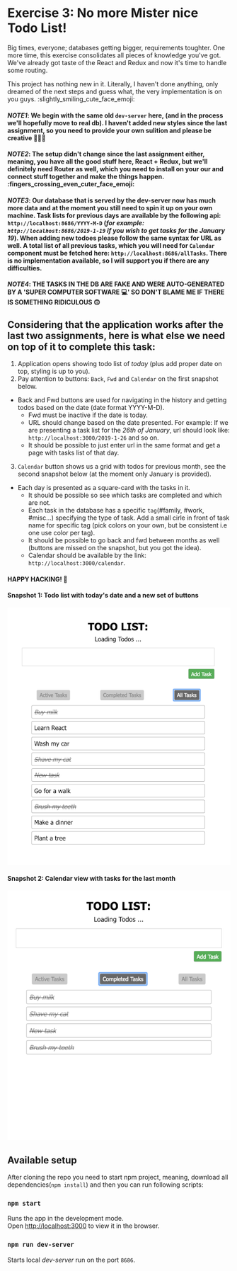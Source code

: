 # Exercise 3: No more Mister nice Todo List!
Big times, everyone; databases getting bigger, requirements toughter. One more time, this exercise consolidates all pieces of knowledge you've got. We've already got taste of the React and Redux and now it's time to handle some routing.

This project has nothing new in it. Literally, I haven't done anything, only dreamed of the next steps and guess what, the very implementation is on you guys. :slightly_smiling_cute_face_emoji:

#### *NOTE1*: We begin with the same old `dev-server` here, (and in the process we'll hopefully move to real db). I haven't added new styles since the last assignment, so you need to provide your own sulition and please be creative 🎉🎉🎉

#### *NOTE2*: The setup didn't change since the last assignment either, meaning, you have all the good stuff here, React + Redux, but we'll definitely need Router as well, which you need to install on your our and connect stuff together and make the things happen. :fingers_crossing_even_cuter_face_emoji:

#### *NOTE3*: Our database that is served by the dev-server now has much more data and at the moment you still need to spin it up on your own machine. Task lists for previous days are available by the following api: `http://localhost:8686/YYYY-M-D` (*for example: `http://localhost:8686/2019-1-19` if you wish to get tasks for the January 19*). When adding new todoes please follow the same syntax for URL as well. A total list of all previous tasks, which you will need for `Calendar` component must be fetched here: `http://localhost:8686/allTasks`. There is no implementation available, so I will support you if there are any difficulties.

#### *NOTE4*: THE TASKS IN THE DB ARE FAKE AND WERE AUTO-GENERATED BY A 'SUPER COMPUTER SOFTWARE 💻' SO DON'T BLAME ME IF THERE IS SOMETHING RIDICULOUS 🙃

## Considering that the application works after the last two assignments, here is what else we need on top of it to complete this task:
  1. Application opens showing todo list of *today* (plus add proper date on top, styling is up to you).
  2. Pay attention to buttons: `Back`, `Fwd` and `Calendar` on the first snapshot below.
  - Back and Fwd buttons are used for navigating in the history and getting todos based on the date (date format YYYY-M-D).
    * Fwd must be inactive if the date is today.
    * URL should change based on the date presented. For example: If we are presenting a task list for the *26th of January*, url should look like: `http://localhost:3000/2019-1-26` and so on.
    * It should be possible to just enter url in the same format and get a page with tasks list of that day.
  3. `Calendar` button shows us a grid with todos for previous month, see the second snapshot below (at the moment only January is provided).
  - Each day is presented as a square-card with the tasks in it.
    * It should be possible so see which tasks are completed and which are not.
    * Each task in the database has a specific `tag`(#family, #work, #misc...) specifying the type of task. Add a small cirle in front of task name for specific tag (pick colors on your own, but be consistent i.e one use color per tag).
    * It should be possible to go back and fwd between months as well (buttons are missed on the snapshot, but you got the idea).
    * Calendar should be available by the link: `http://localhost:3000/calendar`.

#### HAPPY HACKING! 🙌

#### Snapshot 1: Todo list with today's date and a new set of buttons  
![Snapshot 1](https://raw.githubusercontent.com/voogieJames/react-101/exercise3/snapshots/snap1.png)


#### Snapshot 2: Calendar view with tasks for the last month
![Snapshot 2](https://raw.githubusercontent.com/voogieJames/react-101/exercise3/snapshots/snap2.png)


## Available setup

After cloning the repo you need to start npm project, meaning, download all dependencies(`npm install`) and then you can run following scripts:

### `npm start`
Runs the app in the development mode.<br>
Open [http://localhost:3000](http://localhost:3000) to view it in the browser.

### `npm run dev-server`
Starts local *dev-server* run on the port `8686`.


